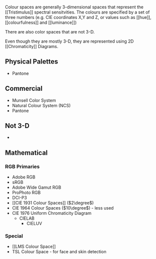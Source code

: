 Colour spaces are generally 3-dimensional spaces that represent the [[Tristimulus]] spectral sensitvities.
The colours are specified by a set of three numbers (e.g. CIE coordinates X,Y and Z, or values such as [[hue]], [[colourfulness]] and [[luminance]])

There are also color spaces that are not 3-D.

Even though they are mostly 3-D, they are represented using 2D [[Chromaticity]] Diagrams.

## Physical Palettes
- Pantone
## Commercial
- Munsell Color System
- Natural Colour System (NCS)
- Pantone
## Not 3-D
- 
## Mathematical
### RGB Primaries
- Adobe RGB
- sRGB
- Adobe Wide Gamut RGB
- ProPhoto RGB
- DCI-P3
- [[CIE 1931 Colour Spaces]] ($2\degree$)
- CIE 1964 Colour Spaces ($10\degree$) - less used
- CIE 1976 Uniform Chromaticity Diagram
	- CIELAB
		- CIELUV
### Special
- [[LMS Colour Space]]
- TSL Colour Space - for face and skin detection